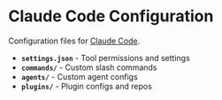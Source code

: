 # Claude Code Configuration

Configuration files for [Claude Code](https://docs.anthropic.com/claude-code).

- **`settings.json`** - Tool permissions and settings
- **`commands/`** - Custom slash commands
- **`agents/`** - Custom agent configs  
- **`plugins/`** - Plugin configs and repos